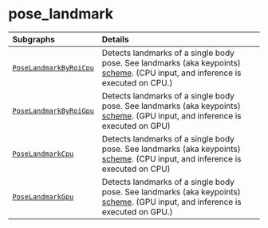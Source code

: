# pose_landmark

Subgraphs|Details
:--- | :---
[`PoseLandmarkByRoiCpu`](https://github.com/google/mediapipe/tree/master/mediapipe/modules/pose_landmark/pose_landmark_by_roi_cpu.pbtxt)| Detects landmarks of a single body pose. See landmarks (aka keypoints) [scheme](https://github.com/google/mediapipe/tree/master/mediapipe/modules/pose_landmark/pose_landmark_topology.svg). (CPU input, and inference is executed on CPU.)
[`PoseLandmarkByRoiGpu`](https://github.com/google/mediapipe/tree/master/mediapipe/modules/pose_landmark/pose_landmark_by_roi_gpu.pbtxt)| Detects landmarks of a single body pose. See landmarks (aka keypoints) [scheme](https://github.com/google/mediapipe/tree/master/mediapipe/modules/pose_landmark/pose_landmark_topology.svg). (GPU input, and inference is executed on GPU)
[`PoseLandmarkCpu`](https://github.com/google/mediapipe/tree/master/mediapipe/modules/pose_landmark/pose_landmark_cpu.pbtxt)| Detects landmarks of a single body pose. See landmarks (aka keypoints) [scheme](https://github.com/google/mediapipe/tree/master/mediapipe/modules/pose_landmark/pose_landmark_topology.svg). (CPU input, and inference is executed on CPU)
[`PoseLandmarkGpu`](https://github.com/google/mediapipe/tree/master/mediapipe/modules/pose_landmark/pose_landmark_gpu.pbtxt)| Detects landmarks of a single body pose. See landmarks (aka keypoints) [scheme](https://github.com/google/mediapipe/tree/master/mediapipe/modules/pose_landmark/pose_landmark_topology.svg). (GPU input, and inference is executed on GPU.)
